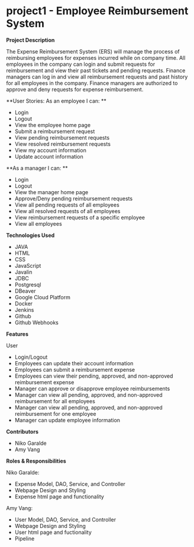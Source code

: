 # project1 - Employee Reimbursement System

**Project Description**

The Expense Reimbursement System (ERS) will manage the process of reimbursing employees for expenses incurred while on company time. All employees in the company can login and submit requests for reimbursement and view their past tickets and pending requests. Finance managers can log in and view all reimbursement requests and past history for all employees in the company. Finance managers are authorized to approve and deny requests for expense reimbursement. 

**User Stories: As an employee I can: **
- Login 
- Logout 
- View the employee home page 
- Submit a reimbursement request 
- View pending reimbursement requests 
- View resolved reimbursement requests 
- View my account information 
- Update account information 

**As a manager I can: **
- Login 
- Logout 
- View the manager home page 
- Approve/Deny pending reimbursement requests 
- View all pending requests of all employees 
- View all resolved requests of all employees 
- View reimbursement requests of a specific employee 
- View all employees

**Technologies Used**

- JAVA
- HTML
- CSS
- JavaScript
- Javalin
- JDBC
- Postgresql
- DBeaver
- Google Cloud Platform
- Docker
- Jenkins
- Github
- Github Webhooks

**Features**

User
 - Login/Logout
 - Employees can update their account information
 - Employees can submit a reimbursement expense
 - Employees can view their pending, approved, and non-approved reimbursement expense
 - Manager can approve or disapprove employee reimbursements
 - Manager can view all pending, approved, and non-approved reimbursement for all employees
 - Manager can view all pending, approved, and non-approved reimbursement for one employee
 - Manager can update employee information

**Contributors**

- Niko Garalde
- Amy Vang

**Roles & Responsibilities**

Niko Garalde:
 - Expense Model, DAO, Service, and Controller
 - Webpage Design and Styling
 - Expense html page and functionality

Amy Vang:
  - User Model, DAO, Service, and Controller
  - Webpage Design and Styling
  - User html page and fuctionality
  - Pipeline
